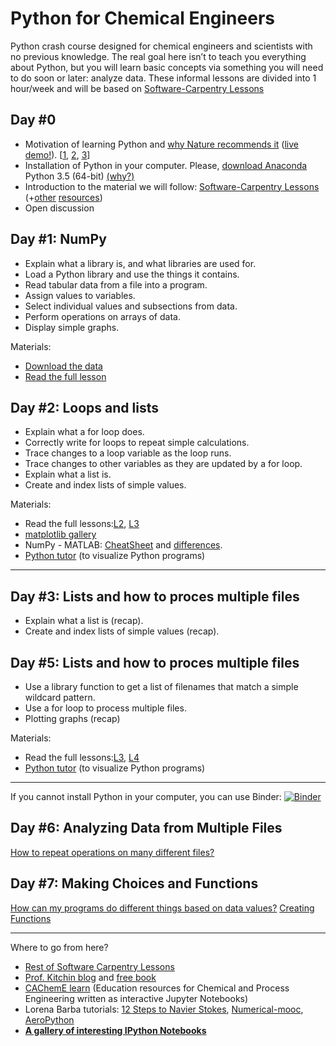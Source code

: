 # Python for Chemical Engineers
Python crash course designed for chemical engineers and scientists with no previous knowledge. The real goal here isn’t to teach you everything about Python, but you will learn basic concepts via something you will need to do soon or later: analyze data. These informal lessons are divided into 1 hour/week and will be based on [Software-Carpentry Lessons](http://software-carpentry.org/lessons.html)

## Day #0
* Motivation of learning Python and [why Nature recommends it](http://www.nature.com/news/programming-pick-up-python-1.16833) ([live demo!](http://www.nature.com/news/ipython-interactive-demo-7.21492)). [[1](https://speakerdeck.com/fperez/ipython-and-project-jupyter-a-language-independent-architecture-for-open-computing-and-data-science), [2](http://www.slideshare.net/teoliphant/python-as-the-zen-of-data-science), [3](http://nbviewer.ipython.org/github/fperez/pycon2014-keynote/blob/master/Index.ipynb)]
* Installation of Python in your computer. Please, [download Anaconda](https://www.continuum.io/downloads) Python 3.5 (64-bit) [(why?)](http://www.slideshare.net/continuumio/distributed-computing-on-your-cluster-with-anaconda-webinar-2015)
* Introduction to the material we will follow: [Software-Carpentry Lessons](http://software-carpentry.org/lessons.html) (+[other](https://github.com/ipython/ipython/wiki/A-gallery-of-interesting-IPython-Notebooks) [resources](https://automatetheboringstuff.com/))
* Open discussion


## Day #1: NumPy 
 *   Explain what a library is, and what libraries are used for.
 *   Load a Python library and use the things it contains.
 *   Read tabular data from a file into a program.
 *   Assign values to variables.
 *   Select individual values and subsections from data.
 *   Perform operations on arrays of data.
 *   Display simple graphs.
 
Materials:
- [Download the data](http://swcarpentry.github.io/python-novice-inflammation/setup/)
- [Read the full lesson](http://swcarpentry.github.io/python-novice-inflammation/01-numpy/)

## Day #2: Loops and lists 
 *   Explain what a for loop does.
 *   Correctly write for loops to repeat simple calculations.
 *   Trace changes to a loop variable as the loop runs.
 *   Trace changes to other variables as they are updated by a for loop.
 *   Explain what a list is.
 *   Create and index lists of simple values.

Materials:
- Read the full lessons:[L2](http://swcarpentry.github.io/python-novice-inflammation/02-loop), [L3](http://swcarpentry.github.io/python-novice-inflammation/03-lists)
- [matplotlib gallery](http://matplotlib.org/gallery)
- NumPy - MATLAB: [CheatSheet](http://sebastianraschka.com/Articles/2014_matlab_vs_numpy) and [differences](https://docs.scipy.org/doc/numpy-dev/user/numpy-for-matlab-users).
- [Python tutor](http://www.pythontutor.com/) (to visualize Python programs)
 ***

## Day #3: Lists and how to proces multiple files
 *   Explain what a list is (recap).
 *   Create and index lists of simple values (recap).
 
## Day #5: Lists and how to proces multiple files

 *   Use a library function to get a list of filenames that match a simple wildcard pattern.
 *   Use a for loop to process multiple files.
 *   Plotting graphs (recap)
 
Materials:
- Read the full lessons:[L3](http://swcarpentry.github.io/python-novice-inflammation/03-lists), [L4](http://swcarpentry.github.io/python-novice-inflammation/04-files)
- [Python tutor](http://www.pythontutor.com/) (to visualize Python programs)
 ***
 
 If you cannot install Python in your computer, you can use Binder:
 [![Binder](http://mybinder.org/badge.svg)](http://mybinder.org/repo/CAChemE/Python-Chemical-Engineers)
 
## Day #6: Analyzing Data from Multiple Files
[How to repeat operations on many different files?](http://swcarpentry.github.io/python-novice-inflammation/04-files/)

## Day #7: Making Choices and Functions
[How can my programs do different things based on data values?](http://swcarpentry.github.io/python-novice-inflammation/)
[Creating Functions](http://swcarpentry.github.io/python-novice-inflammation/06-func/)

___

Where to go from here?
* [Rest of Software Carpentry Lessons](http://swcarpentry.github.io/python-novice-inflammation/)
* [Prof. Kitchin blog](http://kitchingroup.cheme.cmu.edu/blog/2013/12/30/Python-as-alternative-to-Matlab-for-engineering-calculations/) and [free book](http://kitchingroup.cheme.cmu.edu/pycse/)
* [CAChemE learn](https://github.com/CAChemE/learn#chemical-and-process-engineering-interactive-simulations) (Education resources for Chemical and Process Engineering written as interactive Jupyter Notebooks)
* Lorena Barba tutorials: [12 Steps to Navier Stokes](https://github.com/barbagroup/CFDPython#welcome-to-cfd-python), [Numerical-mooc](https://github.com/numerical-mooc/numerical-mooc), [AeroPython](https://github.com/barbagroup/AeroPython#aerodynamics-hydrodynamics-with-python)
* **[A gallery of interesting IPython Notebooks](https://github.com/ipython/ipython/wiki/A-gallery-of-interesting-IPython-Notebooks)**

 
